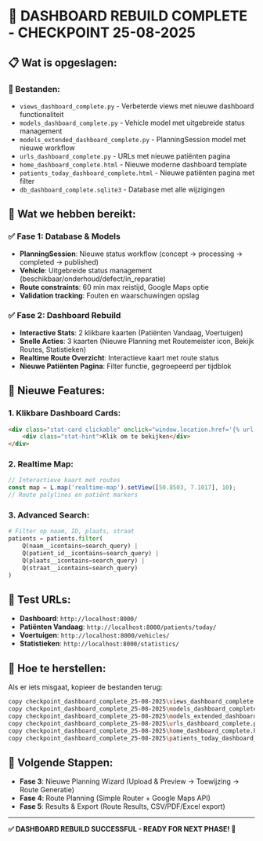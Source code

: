 # 🎉 DASHBOARD REBUILD COMPLETE - CHECKPOINT 25-08-2025

## 📋 Wat is opgeslagen:

### **📁 Bestanden:**
- `views_dashboard_complete.py` - Verbeterde views met nieuwe dashboard functionaliteit
- `models_dashboard_complete.py` - Vehicle model met uitgebreide status management
- `models_extended_dashboard_complete.py` - PlanningSession model met nieuwe workflow
- `urls_dashboard_complete.py` - URLs met nieuwe patiënten pagina
- `home_dashboard_complete.html` - Nieuwe moderne dashboard template
- `patients_today_dashboard_complete.html` - Nieuwe patiënten pagina met filter
- `db_dashboard_complete.sqlite3` - Database met alle wijzigingen

## 🚀 Wat we hebben bereikt:

### **✅ Fase 1: Database & Models**
- **PlanningSession**: Nieuwe status workflow (concept → processing → completed → published)
- **Vehicle**: Uitgebreide status management (beschikbaar/onderhoud/defect/in_reparatie)
- **Route constraints**: 60 min max reistijd, Google Maps optie
- **Validation tracking**: Fouten en waarschuwingen opslag

### **✅ Fase 2: Dashboard Rebuild**
- **Interactive Stats**: 2 klikbare kaarten (Patiënten Vandaag, Voertuigen)
- **Snelle Acties**: 3 kaarten (Nieuwe Planning met Routemeister icon, Bekijk Routes, Statistieken)
- **Realtime Route Overzicht**: Interactieve kaart met route status
- **Nieuwe Patiënten Pagina**: Filter functie, gegroepeerd per tijdblok

## 🎯 Nieuwe Features:

### **1. Klikbare Dashboard Cards:**
```html
<div class="stat-card clickable" onclick="window.location.href='{% url 'patients_today' %}'">
    <div class="stat-hint">Klik om te bekijken</div>
</div>
```

### **2. Realtime Map:**
```javascript
// Interactieve kaart met routes
const map = L.map('realtime-map').setView([50.8503, 7.1017], 10);
// Route polylines en patiënt markers
```

### **3. Advanced Search:**
```python
# Filter op naam, ID, plaats, straat
patients = patients.filter(
    Q(naam__icontains=search_query) |
    Q(patient_id__icontains=search_query) |
    Q(plaats__icontains=search_query) |
    Q(straat__icontains=search_query)
)
```

## 🧪 Test URLs:
- **Dashboard**: `http://localhost:8000/`
- **Patiënten Vandaag**: `http://localhost:8000/patients/today/`
- **Voertuigen**: `http://localhost:8000/vehicles/`
- **Statistieken**: `http://localhost:8000/statistics/`

## 🔄 Hoe te herstellen:
Als er iets misgaat, kopieer de bestanden terug:
```bash
copy checkpoint_dashboard_complete_25-08-2025\views_dashboard_complete.py planning\views.py
copy checkpoint_dashboard_complete_25-08-2025\models_dashboard_complete.py planning\models.py
copy checkpoint_dashboard_complete_25-08-2025\models_extended_dashboard_complete.py planning\models_extended.py
copy checkpoint_dashboard_complete_25-08-2025\urls_dashboard_complete.py planning\urls.py
copy checkpoint_dashboard_complete_25-08-2025\home_dashboard_complete.html planning\templates\planning\home.html
copy checkpoint_dashboard_complete_25-08-2025\patients_today_dashboard_complete.html planning\templates\planning\patients_today.html
```

## 🎯 Volgende Stappen:
- **Fase 3**: Nieuwe Planning Wizard (Upload & Preview → Toewijzing → Route Generatie)
- **Fase 4**: Route Planning (Simple Router + Google Maps API)
- **Fase 5**: Results & Export (Route Results, CSV/PDF/Excel export)

---
**✅ DASHBOARD REBUILD SUCCESSFUL - READY FOR NEXT PHASE! 🚀**
